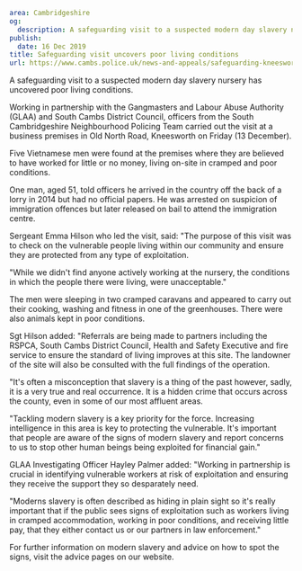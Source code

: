 ```yaml
area: Cambridgeshire
og:
  description: A safeguarding visit to a suspected modern day slavery nursery has uncovered poor living conditions.
publish:
  date: 16 Dec 2019
title: Safeguarding visit uncovers poor living conditions
url: https://www.cambs.police.uk/news-and-appeals/safeguarding-kneesworth
```

A safeguarding visit to a suspected modern day slavery nursery has uncovered poor living conditions.

Working in partnership with the Gangmasters and Labour Abuse Authority (GLAA) and South Cambs District Council, officers from the South Cambridgeshire Neighbourhood Policing Team carried out the visit at a business premises in Old North Road, Kneesworth on Friday (13 December).

Five Vietnamese men were found at the premises where they are believed to have worked for little or no money, living on-site in cramped and poor conditions.

One man, aged 51, told officers he arrived in the country off the back of a lorry in 2014 but had no official papers. He was arrested on suspicion of immigration offences but later released on bail to attend the immigration centre.

Sergeant Emma Hilson who led the visit, said: "The purpose of this visit was to check on the vulnerable people living within our community and ensure they are protected from any type of exploitation.

"While we didn't find anyone actively working at the nursery, the conditions in which the people there were living, were unacceptable."

The men were sleeping in two cramped caravans and appeared to carry out their cooking, washing and fitness in one of the greenhouses. There were also animals kept in poor conditions.

Sgt Hilson added: "Referrals are being made to partners including the RSPCA, South Cambs District Council, Health and Safety Executive and fire service to ensure the standard of living improves at this site. The landowner of the site will also be consulted with the full findings of the operation.

"It's often a misconception that slavery is a thing of the past however, sadly, it is a very true and real occurrence. It is a hidden crime that occurs across the county, even in some of our most affluent areas.

"Tackling modern slavery is a key priority for the force. Increasing intelligence in this area is key to protecting the vulnerable. It's important that people are aware of the signs of modern slavery and report concerns to us to stop other human beings being exploited for financial gain."

GLAA Investigating Officer Hayley Palmer added: "Working in partnership is crucial in identifying vulnerable workers at risk of exploitation and ensuring they receive the support they so desparately need.

"Moderns slavery is often described as hiding in plain sight so it's really important that if the public sees signs of exploitation such as workers living in cramped accommodation, working in poor conditions, and receiving little pay, that they either contact us or our partners in law enforcement."

For further information on modern slavery and advice on how to spot the signs, visit the advice pages on our website.
